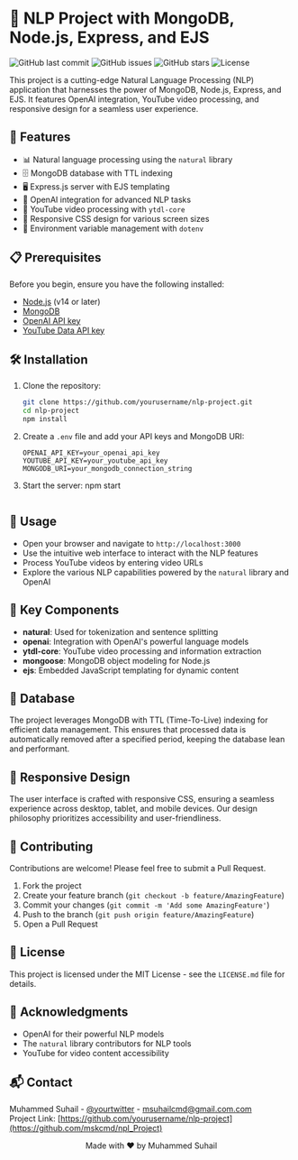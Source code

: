 # 🧠 NLP Project with MongoDB, Node.js, Express, and EJS

![GitHub last commit](https://img.shields.io/github/last-commit/yourusername/nlp-project)
![GitHub issues](https://img.shields.io/github/issues/yourusername/nlp-project)
![GitHub stars](https://img.shields.io/github/stars/yourusername/nlp-project)
![License](https://img.shields.io/github/license/yourusername/nlp-project)

This project is a cutting-edge Natural Language Processing (NLP) application that harnesses the power of MongoDB, Node.js, Express, and EJS. It features OpenAI integration, YouTube video processing, and responsive design for a seamless user experience.

## 🚀 Features

- 📊 Natural language processing using the `natural` library
- 🗄️ MongoDB database with TTL indexing
- 🖥️ Express.js server with EJS templating
- 🤖 OpenAI integration for advanced NLP tasks
- 🎥 YouTube video processing with `ytdl-core`
- 📱 Responsive CSS design for various screen sizes
- 🔐 Environment variable management with `dotenv`

## 📋 Prerequisites

Before you begin, ensure you have the following installed:

- [Node.js](https://nodejs.org/) (v14 or later)
- [MongoDB](https://www.mongodb.com/try/download/community)
- [OpenAI API key](https://openai.com/api/)
- [YouTube Data API key](https://developers.google.com/youtube/v3/getting-started)

## 🛠️ Installation

1. Clone the repository:
   ```bash
   git clone https://github.com/yourusername/nlp-project.git
   cd nlp-project
   npm install
   ```

2. Create a `.env` file and add your API keys and MongoDB URI:
   ```plaintext
   OPENAI_API_KEY=your_openai_api_key
   YOUTUBE_API_KEY=your_youtube_api_key
   MONGODB_URI=your_mongodb_connection_string
   ```

3. Start the server:
   npm start
   ```

## 📖 Usage

- Open your browser and navigate to `http://localhost:3000`
- Use the intuitive web interface to interact with the NLP features
- Process YouTube videos by entering video URLs
- Explore the various NLP capabilities powered by the `natural` library and OpenAI

## 🧩 Key Components

- **natural**: Used for tokenization and sentence splitting
- **openai**: Integration with OpenAI's powerful language models
- **ytdl-core**: YouTube video processing and information extraction
- **mongoose**: MongoDB object modeling for Node.js
- **ejs**: Embedded JavaScript templating for dynamic content

## 💾 Database

The project leverages MongoDB with TTL (Time-To-Live) indexing for efficient data management. This ensures that processed data is automatically removed after a specified period, keeping the database lean and performant.

## 🎨 Responsive Design

The user interface is crafted with responsive CSS, ensuring a seamless experience across desktop, tablet, and mobile devices. Our design philosophy prioritizes accessibility and user-friendliness.

## 🤝 Contributing

Contributions are welcome! Please feel free to submit a Pull Request.

1. Fork the project
2. Create your feature branch (`git checkout -b feature/AmazingFeature`)
3. Commit your changes (`git commit -m 'Add some AmazingFeature'`)
4. Push to the branch (`git push origin feature/AmazingFeature`)
5. Open a Pull Request

## 📄 License

This project is licensed under the MIT License - see the `LICENSE.md` file for details.

## 🙏 Acknowledgments

- OpenAI for their powerful NLP models
- The `natural` library contributors for NLP tools
- YouTube for video content accessibility

## 📬 Contact

Muhammed Suhail - [@yourtwitter](https://x.com/msuhailcmd) - msuhailcmd@gmail.com.com  
Project Link: [https://github.com/yourusername/nlp-project](https://github.com/mskcmd/npl_Project)

<p align="center">
  Made with ❤️ by Muhammed Suhail
</p>

